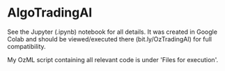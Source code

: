 # AlgoTradingAI
See the Jupyter (.ipynb) notebook for all details. It was created in Google Colab and should be viewed/executed there (bit.ly/OzTradingAI) for full compatibility.

My OzML script containing all relevant code is under 'Files for execution'.
